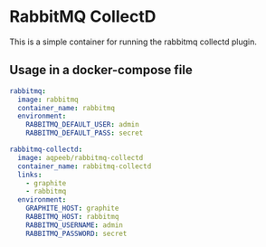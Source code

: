 # RabbitMQ CollectD

This is a simple container for running the rabbitmq collectd plugin.

## Usage in a docker-compose file

```yaml
rabbitmq:
  image: rabbitmq
  container_name: rabbitmq
  environment:
    RABBITMQ_DEFAULT_USER: admin
    RABBITMQ_DEFAULT_PASS: secret

rabbitmq-collectd:
  image: aqpeeb/rabbitmq-collectd
  container_name: rabbitmq-collectd
  links:
    - graphite
    - rabbitmq
  environment:
    GRAPHITE_HOST: graphite
    RABBITMQ_HOST: rabbitmq
    RABBITMQ_USERNAME: admin
    RABBITMQ_PASSWORD: secret
```


